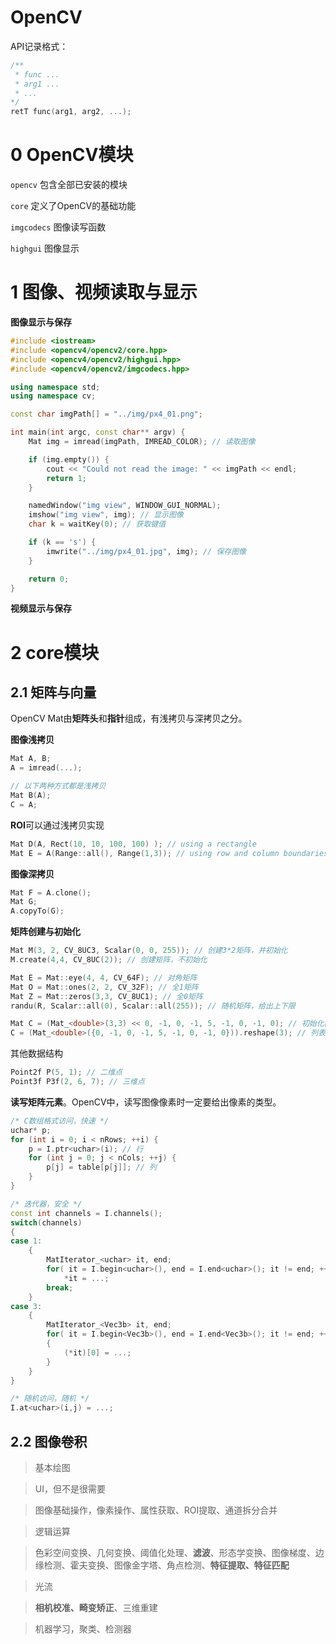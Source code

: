# OpenCV


API记录格式：
```cpp
/**
 * func ...
 * arg1 ...
 * ...
*/
retT func(arg1, arg2, ...);
```

# 0 OpenCV模块

`opencv` 包含全部已安装的模块

`core` 定义了OpenCV的基础功能

`imgcodecs` 图像读写函数

`highgui` 图像显示




# 1 图像、视频读取与显示

**图像显示与保存**

```cpp
#include <iostream>
#include <opencv4/opencv2/core.hpp>
#include <opencv4/opencv2/highgui.hpp>
#include <opencv4/opencv2/imgcodecs.hpp>

using namespace std;
using namespace cv;

const char imgPath[] = "../img/px4_01.png";

int main(int argc, const char** argv) {
    Mat img = imread(imgPath, IMREAD_COLOR); // 读取图像

    if (img.empty()) {
        cout << "Could not read the image: " << imgPath << endl;
        return 1;
    }

    namedWindow("img view", WINDOW_GUI_NORMAL);
    imshow("img view", img); // 显示图像
    char k = waitKey(0); // 获取键值

    if (k == 's') {
        imwrite("../img/px4_01.jpg", img); // 保存图像
    }

    return 0;
}
```

**视频显示与保存**

# 2 core模块

## 2.1 矩阵与向量

OpenCV Mat由**矩阵头**和**指针**组成，有浅拷贝与深拷贝之分。

**图像浅拷贝**
```cpp
Mat A, B;
A = imread(...);

// 以下两种方式都是浅拷贝
Mat B(A);
C = A;
```

**ROI**可以通过浅拷贝实现
```cpp
Mat D(A, Rect(10, 10, 100, 100) ); // using a rectangle
Mat E = A(Range::all(), Range(1,3)); // using row and column boundaries
```

**图像深拷贝**
```cpp
Mat F = A.clone();
Mat G;
A.copyTo(G);
```

**矩阵创建与初始化**
```cpp
Mat M(3, 2, CV_8UC3, Scalar(0, 0, 255)); // 创建3*2矩阵，并初始化
M.create(4,4, CV_8UC(2)); // 创建矩阵，不初始化

Mat E = Mat::eye(4, 4, CV_64F); // 对角矩阵
Mat O = Mat::ones(2, 2, CV_32F); // 全1矩阵
Mat Z = Mat::zeros(3,3, CV_8UC1); // 全0矩阵
randu(R, Scalar::all(0), Scalar::all(255)); // 随机矩阵，给出上下限

Mat C = (Mat_<double>(3,3) << 0, -1, 0, -1, 5, -1, 0, -1, 0); // 初始化器
C = (Mat_<double>({0, -1, 0, -1, 5, -1, 0, -1, 0})).reshape(3); // 列表初始化
```

其他数据结构
```cpp
Point2f P(5, 1); // 二维点
Point3f P3f(2, 6, 7); // 三维点
```

**读写矩阵元素**。OpenCV中，读写图像像素时一定要给出像素的类型。

```cpp
/* C数组格式访问，快速 */
uchar* p;
for (int i = 0; i < nRows; ++i) {
    p = I.ptr<uchar>(i); // 行
    for (int j = 0; j < nCols; ++j) {
        p[j] = table[p[j]]; // 列
    }
}

/* 迭代器，安全 */
const int channels = I.channels();
switch(channels)
{
case 1:
    {
        MatIterator_<uchar> it, end;
        for( it = I.begin<uchar>(), end = I.end<uchar>(); it != end; ++it)
            *it = ...;
        break;
    }
case 3:
    {
        MatIterator_<Vec3b> it, end;
        for( it = I.begin<Vec3b>(), end = I.end<Vec3b>(); it != end; ++it)
        {
            (*it)[0] = ...;
        }
    }
}

/* 随机访问，随机 */
I.at<uchar>(i,j) = ...;
```

## 2.2 图像卷积





> 基本绘图



> UI，但不是很需要


> 图像基础操作，像素操作、属性获取、ROI提取、通道拆分合并

> 逻辑运算


> 色彩空间变换、几何变换、阈值化处理、**滤波**、形态学变换、图像梯度、边缘检测、霍夫变换、图像金字塔、角点检测、**特征提取、特征匹配**

> 光流

> **相机校准、畸变矫正**、三维重建

> 机器学习，聚类、检测器




